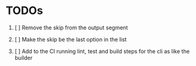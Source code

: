 # TODOs

1. [ ] Remove the skip from the output segment

2. [ ] Make the skip be the last option in the list

3. [ ] Add to the CI running lint, test and build steps for the cli as like the builder
